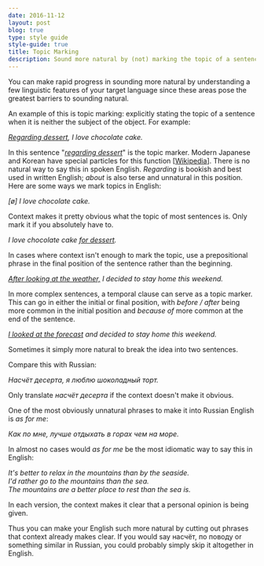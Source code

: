 ```yaml
---
date: 2016-11-12
layout: post
blog: true
type: style guide
style-guide: true
title: Topic Marking
description: Sound more natural by (not) marking the topic of a sentence
---
```

You can make rapid progress in sounding more natural by understanding a few linguistic features of your target language since these areas pose the greatest barriers to sounding natural.

An example of this is topic marking: explicitly stating the topic of a sentence when it is neither the subject of the object. For example:

*<u>Regarding dessert</u>, I love chocolate cake.*

In this sentence "*<u>regarding dessert</u>*" is the topic marker. Modern Japanese and Korean have special particles for this function [<a href="https://en.wikipedia.org/wiki/Topic_marker" target="_blank">Wikipedia</a>]. There is no natural way to say this in spoken English. *Regarding* is bookish and best used in written English; *about* is also terse and unnatural in this position. Here are some ways we mark topics in English:

*[ø] I love chocolate cake.*

Context makes it pretty obvious what the topic of most sentences is. Only mark it if you absolutely have to.

*I love chocolate cake <u>for dessert</u>.*

In cases where context isn't enough to mark the topic, use a prepositional phrase in the final position of the sentence rather than the beginning.

*<u>After looking at the weather,</u> I decided to stay home this weekend.*

In more complex sentences, a temporal clause can serve as a topic marker. This can go in either the initial or final position, with *before / after* being more common in the initial position and *because of* more common at the end of the sentence.

*<u>I looked at the forecast</u> and decided to stay home this weekend.*

Sometimes it simply more natural to break the idea into two sentences.

Compare this with Russian:

*Насчёт десерта, я люблю шоколадный торт.*

Only translate *насчёт десерта* if the context doesn't make it obvious.

One of the most obviously unnatural phrases to make it into Russian English is *as for me*:

*Как по мне, лучше отдыхать в горах чем на море.*

In almost no cases would *as for me* be the most idiomatic way to say this in English:

*It's better to relax in the mountains than by the seaside.  
I'd rather go to the mountains than the sea.  
The mountains are a better place to rest than the sea is.*  

In each version, the context makes it clear that a personal opinion is being given.

Thus you can make your English such more natural by cutting out phrases that context already makes clear. If you would say насчёт, по поводу or something similar in Russian, you could probably simply skip it altogether in English.

